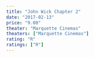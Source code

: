 ```yaml
---
title: "John Wick Chapter 2"
date: "2017-02-13"
price: "9.00"
theater: "Marquette Cinemas"
theaters: ["Marquette Cinemas"]
rating: "R"
ratings: ["R"]
---
```

